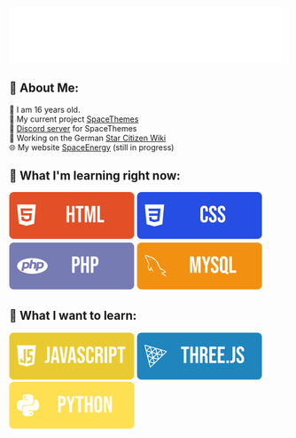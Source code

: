 ![Hello](./hello.svg)

## 💫 About Me:
🧑 I am 16 years old. <br>
🔭 My current project [SpaceThemes](https://github.com/SkyEnergy0/SpaceTheme-Discord) <br>
🤝 [Discord server](https://discord.gg/7Zv8Xz3Vzn) for SpaceThemes <br>
🔧 Working on the German [Star Citizen Wiki](https://star-citizen.wiki) <br>
🌐 My website [SpaceEnergy](https://skyenergy0.github.io) (still in progress)

## 🌱 What I'm learning right now:
<img src="https://github.com/SpaceEnergy/SpaceEnergy/blob/main/HTML.svg" alt="HTML"> <img src="https://github.com/SpaceEnergy/SpaceEnergy/blob/main/CSS.svg" alt="CSS"> <img src="https://github.com/SpaceEnergy/SpaceEnergy/blob/main/PHP.svg" alt="PHP"> <img src="https://github.com/SpaceEnergy/SpaceEnergy/blob/main/MYSQL.svg" alt="MySQL">

## 🌱 What I want to learn:
<img src="https://github.com/SpaceEnergy/SpaceEnergy/blob/main/JavaScript.svg" alt="JavaScript"> <img src="https://github.com/SpaceEnergy/SpaceEnergy/blob/main/Three.js.svg" alt="Three.js"> <img src="https://github.com/SpaceEnergy/SpaceEnergy/blob/main/Python.svg" alt="Python">
